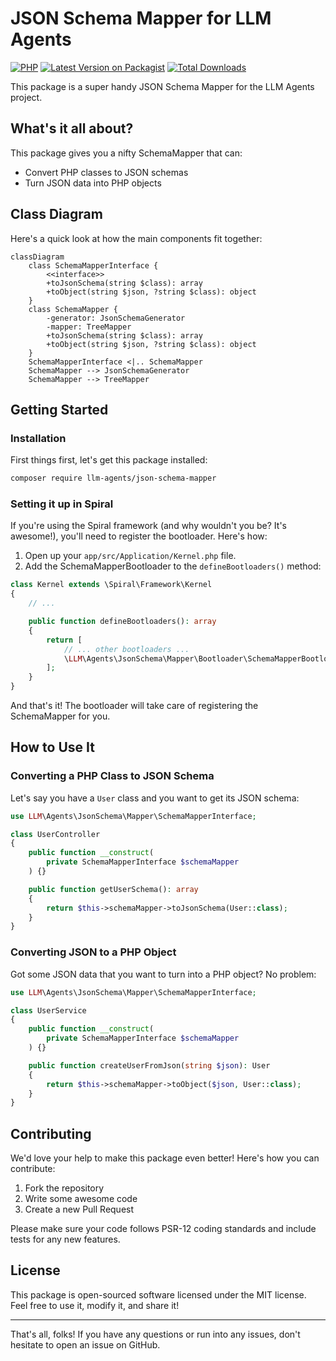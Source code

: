 # JSON Schema Mapper for LLM Agents

[![PHP](https://img.shields.io/packagist/php-v/llm-agents/json-schema-mapper.svg?style=flat-square)](https://packagist.org/packages/llm-agents/json-schema-mapper)
[![Latest Version on Packagist](https://img.shields.io/packagist/v/llm-agents/json-schema-mapper.svg?style=flat-square)](https://packagist.org/packages/llm-agents/json-schema-mapper)
[![Total Downloads](https://img.shields.io/packagist/dt/llm-agents/json-schema-mapper.svg?style=flat-square)](https://packagist.org/packages/llm-agents/json-schema-mapper)

This package is a super handy JSON Schema Mapper for the LLM Agents project.

## What's it all about?

This package gives you a nifty SchemaMapper that can:

- Convert PHP classes to JSON schemas
- Turn JSON data into PHP objects

## Class Diagram

Here's a quick look at how the main components fit together:

```mermaid
classDiagram
    class SchemaMapperInterface {
        <<interface>>
        +toJsonSchema(string $class): array
        +toObject(string $json, ?string $class): object
    }
    class SchemaMapper {
        -generator: JsonSchemaGenerator
        -mapper: TreeMapper
        +toJsonSchema(string $class): array
        +toObject(string $json, ?string $class): object
    }
    SchemaMapperInterface <|.. SchemaMapper
    SchemaMapper --> JsonSchemaGenerator
    SchemaMapper --> TreeMapper
```

## Getting Started

### Installation

First things first, let's get this package installed:

```bash
composer require llm-agents/json-schema-mapper
```

### Setting it up in Spiral

If you're using the Spiral framework (and why wouldn't you be? It's awesome!), you'll need to register the bootloader.
Here's how:

1. Open up your `app/src/Application/Kernel.php` file.
2. Add the SchemaMapperBootloader to the `defineBootloaders()` method:

```php
class Kernel extends \Spiral\Framework\Kernel
{
    // ...

    public function defineBootloaders(): array
    {
        return [
            // ... other bootloaders ...
            \LLM\Agents\JsonSchema\Mapper\Bootloader\SchemaMapperBootloader::class,
        ];
    }
}
```

And that's it! The bootloader will take care of registering the SchemaMapper for you.

## How to Use It

### Converting a PHP Class to JSON Schema

Let's say you have a `User` class and you want to get its JSON schema:

```php
use LLM\Agents\JsonSchema\Mapper\SchemaMapperInterface;

class UserController
{
    public function __construct(
        private SchemaMapperInterface $schemaMapper
    ) {}

    public function getUserSchema(): array
    {
        return $this->schemaMapper->toJsonSchema(User::class);
    }
}
```

### Converting JSON to a PHP Object

Got some JSON data that you want to turn into a PHP object? No problem:

```php
use LLM\Agents\JsonSchema\Mapper\SchemaMapperInterface;

class UserService
{
    public function __construct(
        private SchemaMapperInterface $schemaMapper
    ) {}

    public function createUserFromJson(string $json): User
    {
        return $this->schemaMapper->toObject($json, User::class);
    }
}
```

## Contributing

We'd love your help to make this package even better! Here's how you can contribute:

1. Fork the repository
2. Write some awesome code
3. Create a new Pull Request

Please make sure your code follows PSR-12 coding standards and include tests for any new features.

## License

This package is open-sourced software licensed under the MIT license. Feel free to use it, modify it, and share it!

---

That's all, folks! If you have any questions or run into any issues, don't hesitate to open an issue on GitHub.